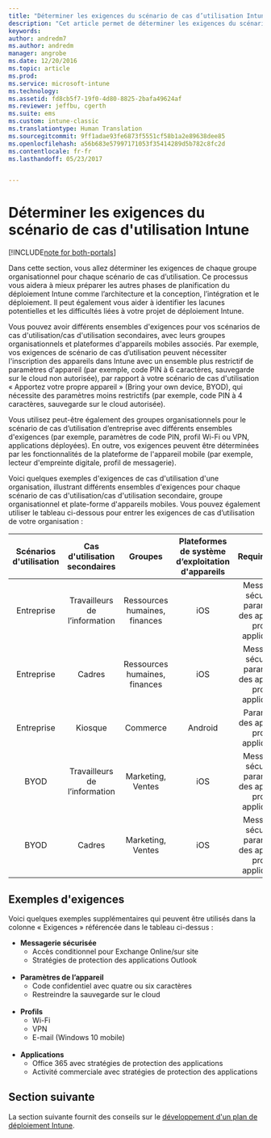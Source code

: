 ```yaml
---
title: "Déterminer les exigences du scénario de cas d’utilisation Intune | Microsoft Docs"
description: "Cet article permet de déterminer les exigences du scénario de cas d’utilisation et de cas d&quot;utilisation secondaires Intune dans le cadre de l&quot;implémentation d&quot;un cloud Microsoft Intune uniquement."
keywords: 
author: andredm7
ms.author: andredm
manager: angrobe
ms.date: 12/20/2016
ms.topic: article
ms.prod: 
ms.service: microsoft-intune
ms.technology: 
ms.assetid: fd8cb5f7-19f0-4d80-8825-2bafa49624af
ms.reviewer: jeffbu, cgerth
ms.suite: ems
ms.custom: intune-classic
ms.translationtype: Human Translation
ms.sourcegitcommit: 9ff1adae93fe6873f5551cf58b1a2e89638dee85
ms.openlocfilehash: a56b683e57997171053f35414289d5b782c8fc2d
ms.contentlocale: fr-fr
ms.lasthandoff: 05/23/2017


---
```


# <a name="determine-intune-use-case-scenario-requirements"></a>Déterminer les exigences du scénario de cas d'utilisation Intune

[!INCLUDE[note for both-portals](../includes/note-for-both-portals.md)]

Dans cette section, vous allez déterminer les exigences de chaque groupe organisationnel pour chaque scénario de cas d’utilisation. Ce processus vous aidera à mieux préparer les autres phases de planification du déploiement Intune comme l’architecture et la conception, l’intégration et le déploiement. Il peut également vous aider à identifier les lacunes potentielles et les difficultés liées à votre projet de déploiement Intune.

Vous pouvez avoir différents ensembles d'exigences pour vos scénarios de cas d'utilisation/cas d'utilisation secondaires, avec leurs groupes organisationnels et plateformes d'appareils mobiles associés. Par exemple, vos exigences de scénario de cas d’utilisation peuvent nécessiter l'inscription des appareils dans Intune avec un ensemble plus restrictif de paramètres d'appareil (par exemple, code PIN à 6 caractères, sauvegarde sur le cloud non autorisée), par rapport à votre scénario de cas d'utilisation « Apportez votre propre appareil » (Bring your own device, BYOD), qui nécessite des paramètres moins restrictifs (par exemple, code PIN à 4 caractères, sauvegarde sur le cloud autorisée).

Vous utilisez peut-être également des groupes organisationnels pour le scénario de cas d’utilisation d’entreprise avec différents ensembles d'exigences (par exemple, paramètres de code PIN, profil Wi-Fi ou VPN, applications déployées). En outre, vos exigences peuvent être déterminées par les fonctionnalités de la plateforme de l'appareil mobile (par exemple, lecteur d'empreinte digitale, profil de messagerie).

Voici quelques exemples d'exigences de cas d'utilisation d'une organisation, illustrant différents ensembles d'exigences pour chaque scénario de cas d'utilisation/cas d'utilisation secondaire, groupe organisationnel et plate-forme d'appareils mobiles. Vous pouvez également utiliser le tableau ci-dessous pour entrer les exigences de cas d’utilisation de votre organisation :

| **Scénarios d'utilisation** | **Cas d'utilisation secondaires** | **Groupes** | **Plateformes de système d’exploitation d'appareils** | **Requirements** |
|:---:|:---:|:---:|:---:|:---:|
| Entreprise | Travailleurs de l’information | Ressources humaines, finances | iOS | Messagerie sécurisée, paramètres des appareils, profils, applications |                                                          
| Entreprise | Cadres | Ressources humaines, finances | iOS | Messagerie sécurisée, paramètres des appareils, profils, applications |                                                         
| Entreprise | Kiosque | Commerce | Android | Paramètres des appareils, profils, applications |
| BYOD | Travailleurs de l’information | Marketing, Ventes | iOS | Messagerie sécurisée, paramètres des appareils, profils, applications |                                                         
| BYOD | Cadres | Marketing, Ventes | iOS | Messagerie sécurisée, paramètres des appareils, profils, applications |

## <a name="examples-of-requirements"></a>Exemples d'exigences

Voici quelques exemples supplémentaires qui peuvent être utilisés dans la colonne « Exigences » référencée dans le tableau ci-dessus :

- **Messagerie sécurisée**
    - Accès conditionnel pour Exchange Online/sur site
    - Stratégies de protection des applications Outlook
<br></br>
- **Paramètres de l’appareil**
    - Code confidentiel avec quatre ou six caractères
    - Restreindre la sauvegarde sur le cloud
<br></br>
- **Profils**
    - Wi-Fi
    - VPN
    - E-mail (Windows 10 mobile)
<br></br>
- **Applications**
    - Office 365 avec stratégies de protection des applications
    - Activité commerciale avec stratégies de protection des applications

## <a name="next-section"></a>Section suivante

La section suivante fournit des conseils sur le [développement d'un plan de déploiement Intune](section-4-develop-a-rollout-plan.md).


